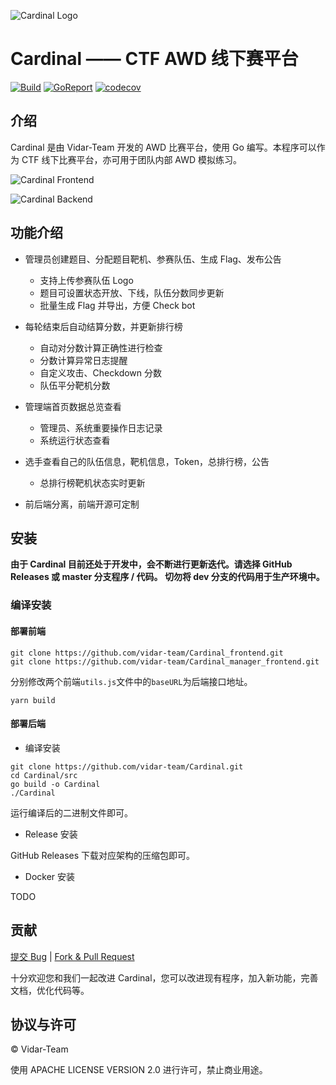![Cardinal Logo](https://img.cdn.n3ko.co/lsky/2020/02/16/e75b82afd0932.png)

# Cardinal —— CTF AWD 线下赛平台

[![Build](https://travis-ci.com/vidar-team/Cardinal.svg?branch=master)](https://travis-ci.org/vidar-team/Cardinal)
[![GoReport](https://goreportcard.com/badge/github.com/vidar-team/Cardinal)](https://goreportcard.com/report/github.com/vidar-team/Cardinal)
[![codecov](https://codecov.io/gh/vidar-team/Cardinal/branch/master/graph/badge.svg)](https://codecov.io/gh/vidar-team/Cardinal)

## 介绍

Cardinal 是由 Vidar-Team 开发的 AWD 比赛平台，使用 Go 编写。本程序可以作为 CTF 线下比赛平台，亦可用于团队内部 AWD 模拟练习。

![Cardinal Frontend](https://img.cdn.n3ko.co/lsky/2020/03/03/40484c0830b60.png)

![Cardinal Backend](https://img.cdn.n3ko.co/lsky/2020/03/03/7b6161f88fb94.png)

## 功能介绍
* 管理员创建题目、分配题目靶机、参赛队伍、生成 Flag、发布公告
    * 支持上传参赛队伍 Logo
    * 题目可设置状态开放、下线，队伍分数同步更新
    * 批量生成 Flag 并导出，方便 Check bot

* 每轮结束后自动结算分数，并更新排行榜
    * 自动对分数计算正确性进行检查
    * 分数计算异常日志提醒
    * 自定义攻击、Checkdown 分数
    * 队伍平分靶机分数
    
* 管理端首页数据总览查看
    * 管理员、系统重要操作日志记录
    * 系统运行状态查看
    
* 选手查看自己的队伍信息，靶机信息，Token，总排行榜，公告
    * 总排行榜靶机状态实时更新

* 前后端分离，前端开源可定制

## 安装

**由于 Cardinal 目前还处于开发中，会不断进行更新迭代。请选择 GitHub Releases 或 master 分支程序 / 代码。
切勿将 dev 分支的代码用于生产环境中。** 

### 编译安装

#### 部署前端
```
git clone https://github.com/vidar-team/Cardinal_frontend.git
git clone https://github.com/vidar-team/Cardinal_manager_frontend.git
```
分别修改两个前端`utils.js`文件中的`baseURL`为后端接口地址。
```
yarn build
```

#### 部署后端
* 编译安装
```
git clone https://github.com/vidar-team/Cardinal.git
cd Cardinal/src
go build -o Cardinal
./Cardinal
```
运行编译后的二进制文件即可。

* Release 安装

GitHub Releases 下载对应架构的压缩包即可。

* Docker 安装

TODO

## 贡献

[提交 Bug](https://github.com/vidar-team/Cardinal/issues/new) | [Fork & Pull Request](https://github.com/vidar-team/Cardinal/fork)

十分欢迎您和我们一起改进 Cardinal，您可以改进现有程序，加入新功能，完善文档，优化代码等。

## 协议与许可

© Vidar-Team

使用 APACHE LICENSE VERSION 2.0 进行许可，禁止商业用途。
